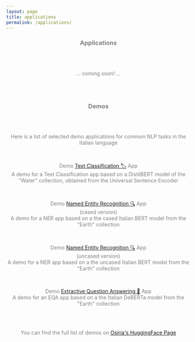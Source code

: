 ```yaml
---
layout: page
title: applications
permalink: /applications/
---
```


<center><h3><span style="color:grey">Applications</span></h3></center>

<br>
<br>

<center><p><span style="color:grey">... coming soon! ...</span></p></center>

<br>
<br>

<center><h3><span style="color:grey">Demos</span></h3></center>

<br>
<br>

<center><p><span style="color:grey">Here is a list of selected demo applications for common NLP tasks in the Italian language</span></p></center>
<br>
<center><p><span style="color:grey">Demo <a href="https://francesco-russo-githubber.github.io/trials/demo_text_classification/">Text Classification 🏷️</a> App<br>A demo for a Text Classification app based on a DistilBERT model of the "Water" collection, obtained from the Universal Sentence Encoder</span></p></center>
<br>
<center><p><span style="color:grey">Demo <a href="https://francesco-russo-githubber.github.io/trials/demo_cased_ner/">Named Entity Recognition 🔍</a> App<br>(cased version)<br>A demo for a NER app based on a the cased Italian BERT model from the "Earth" collection</span></p></center>
<br>
<center><p><span style="color:grey">Demo <a href="https://francesco-russo-githubber.github.io/trials/demo_uncased_ner/">Named Entity Recognition 🔍</a> App<br>(uncased version)<br>A demo for a NER app based on a the uncased Italian BERT model from the "Earth" collection</span></p></center>
<br>
<center><p><span style="color:grey">Demo <a href="https://francesco-russo-githubber.github.io/trials/demo_qa/">Extractive Question Answering 🎯</a> App<br>A demo for an EQA app based on a the Italian DeBERTa model from the "Earth" collection</span></p></center>

<br>
<br>

<center><p><span style="color:grey">You can find the full list of demos on <a href="https://huggingface.co/osiria">Osiria's HuggingFace Page</a></span></p></center>
